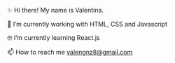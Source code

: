 ✨ Hi there! My name is Valentina.



🤩 I’m currently working with HTML, CSS and Javascript

🤓 I’m currently learning React.js

📫 How to reach me valengnz8@gmail.com
